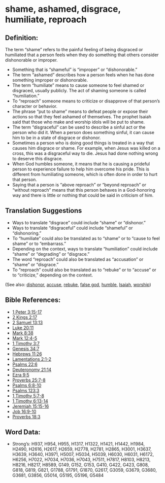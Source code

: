 # shame, ashamed, disgrace, humiliate, reproach

## Definition:

The term “shame” refers to the painful feeling of being disgraced or humiliated that a person feels when they do something that others consider dishonorable or improper.

* Something that is “shameful” is “improper” or “dishonorable.”
* The term “ashamed” describes how a person feels when he has done something improper or dishonorable.
* The term “humiliate” means to cause someone to feel shamed or disgraced, usually publicly. The act of shaming someone is called “humiliation.”
* To “reproach” someone means to criticize or disapprove of that person’s character or behavior.
* The phrase “put to shame” means to defeat people or expose their actions so that they feel ashamed of themselves. The prophet Isaiah said that those who make and worship idols will be put to shame.
* The term “disgraceful” can be used to describe a sinful act or the person who did it. When a person does something sinful, it can cause him to be in a state of disgrace or dishonor.
* Sometimes a person who is doing good things is treated in a way that causes him disgrace or shame. For example, when Jesus was killed on a cross, this was a disgraceful way to die. Jesus had done nothing wrong to deserve this disgrace.
* When God humbles someone, it means that he is causing a prideful person to experience failure to help him overcome his pride. This is different from humiliating someone, which is often done in order to hurt that person.
* Saying that a person is “above reproach” or “beyond reproach” or “without reproach” means that this person behaves in a God-honoring way and there is little or nothing that could be said in criticism of him.

## Translation Suggestions

* Ways to translate “disgrace” could include “shame” or “dishonor.”
* Ways to translate “disgraceful” could include “shameful” or “dishonoring.”
* To “humiliate” could also be translated as to “shame” or to “cause to feel shame” or to “embarrass.”
* Depending on the context, ways to translate “humiliation” could include “shame” or “degrading” or “disgrace.”
* The word “reproach” could also be translated as “accusation” or “shame” or “disgrace.”
* To “reproach” could also be translated as to “rebuke” or to “accuse” or to “criticize,” depending on the context.

(See also: [dishonor](../other/dishonor.md), [accuse](../other/accuse.md), [rebuke](../other/rebuke.md), [false god](../kt/falsegod.md), [humble](../kt/humble.md), [Isaiah](../names/isaiah.md), [worship](../kt/worship.md))

## Bible References:

* [1 Peter 3:15-17](rc://en/tn/help/1pe/03/15)
* [2 Kings 2:17](rc://en/tn/help/2ki/02/17)
* [2 Samuel 13:13](rc://en/tn/help/2sa/13/13)
* [Luke 20:11](rc://en/tn/help/luk/20/11)
* [Mark 8:38](rc://en/tn/help/mrk/08/38)
* [Mark 12:4-5](rc://en/tn/help/mrk/12/04)
* [1 Timothy 3:7](rc://en/tn/help/1ti/03/07)
* [Genesis 34:7](rc://en/tn/help/gen/34/07)
* [Hebrews 11:26](rc://en/tn/help/heb/11/26)
* [Lamentations 2:1-2](rc://en/tn/help/lam/02/01)
* [Psalms 22:6](rc://en/tn/help/psa/022/06)
* [Deuteronomy 21:14](rc://en/tn/help/deu/21/14)
* [Ezra 9:5](rc://en/tn/help/ezr/09/05)
* [Proverbs 25:7-8](rc://en/tn/help/pro/25/07)
* [Psalms 6:8-10](rc://en/tn/help/psa/006/008)
* [Psalms 123:3](rc://en/tn/help/psa/123/03)
* [1 Timothy 5:7-8](rc://en/tn/help/1ti/05/07)
* [1 Timothy 6:13-14](rc://en/tn/help/1ti/06/13)
* [Jeremiah 15:15-16](rc://en/tn/help/jer/15/15)
* [Job 16:9-10](rc://en/tn/help/job/16/09)
* [Proverbs 18:3](rc://en/tn/help/pro/18/03)

## Word Data:

* Strong’s: H937, H954, H955, H1317, H1322, H1421, H1442, H1984, H2490, H2616, H2617, H2659, H2778, H2781, H2865, H3001, H3637, H3639, H3640, H3971, H5007, H5034, H5039, H6030, H6031, H6172, H6256, H7022, H7034, H7036, H7043, H7511, H7817, H8103, H8213, H8216, H8217, H8589, G149, G152, G153, G410, G422, G423, G808, G818, G819, G821, G1788, G1791, G1870, G2617, G3059, G3679, G3680, G3681, G3856, G5014, G5195, G5196, G5484
